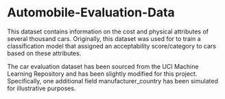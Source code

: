 # Automobile-Evaluation-Data


This dataset contains information on the cost and physical attributes of several thousand cars. Originally,
this dataset was used for to train a classification model that assigned an acceptability score/category to cars based on these attributes.

The car evaluation dataset has been sourced from the UCI Machine Learning Repository and has been slightly modified for this project. 
Specifically, one additional field manufacturer_country has been simulated for illustrative purposes.
